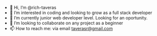 - 👋 Hi, I’m @rich-taveras
- 👀 I’m interested in coding and looking to grow as a full stack developer
- 🌱 I’m currently junior web developer level. Looking for an oportunity.
- 💞️ I’m looking to collaborate on any project as a beginner
- 📫 How to reach me: via email taverasr@gmail.com

<!---
rich-taveras/rich-taveras is a ✨ special ✨ repository because its `README.md` (this file) appears on your GitHub profile.
You can click the Preview link to take a look at your changes.
--->
